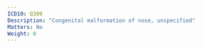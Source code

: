 ```yaml
---
ICD10: Q309
Description: "Congenital malformation of nose, unspecified"
Matters: No
Weight: 0
---
```


